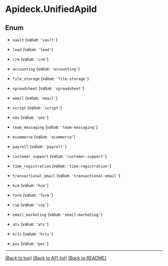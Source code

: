 # Apideck.UnifiedApiId

## Enum


* `vault` (value: `'vault'`)

* `lead` (value: `'lead'`)

* `crm` (value: `'crm'`)

* `accounting` (value: `'accounting'`)

* `file_storage` (value: `'file-storage'`)

* `spreadsheet` (value: `'spreadsheet'`)

* `email` (value: `'email'`)

* `script` (value: `'script'`)

* `sms` (value: `'sms'`)

* `team_messaging` (value: `'team-messaging'`)

* `ecommerce` (value: `'ecommerce'`)

* `payroll` (value: `'payroll'`)

* `customer_support` (value: `'customer-support'`)

* `time_registration` (value: `'time-registration'`)

* `transactional_email` (value: `'transactional-email'`)

* `hcm` (value: `'hcm'`)

* `form` (value: `'form'`)

* `csp` (value: `'csp'`)

* `email_marketing` (value: `'email-marketing'`)

* `ats` (value: `'ats'`)

* `hris` (value: `'hris'`)

* `pos` (value: `'pos'`)


---

[[Back to top]](#) [[Back to API list]](../../../../README.md#documentation-for-api-endpoints) [[Back to README]](../../../../README.md)


